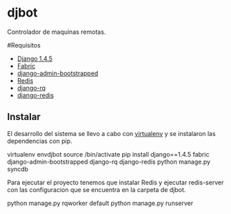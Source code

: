 djbot
======

Controlador de maquinas remotas.

#Requisitos
* [Django 1.4.5](https://www.djangoproject.com/ "django")
* [Fabric](http://docs.fabfile.org/en/1.6/)
* [django-admin-bootstrapped](http://riccardo.forina.me/bootstrap-your-django-admin-in-3-minutes/)
* [Redis](http://redis.io/)
* [django-rq](https://github.com/ui/django-rq/)
* [django-redis](https://django-redis.readthedocs.org/en/latest/)


Instalar <a id="instalar"/>
--------

El desarrollo del sistema se llevo a cabo con [virtualenv](https://pypi.python.org/pypi/virtualenv) y se instalaron las dependencias con pip.


   virtualenv envdjbot
   source <path envdjbot>/bin/activate
   pip install django==1.4.5 fabric django-admin-bootstrapped django-rq django-redis
   python manage.py syncdb
  
Para ejecutar el proyecto tenemos que instalar Redis y ejecutar redis-server con las configuracion que se encuentra en la carpeta de djbot.


   python manage.py rqworker default
   python manage.py runserver